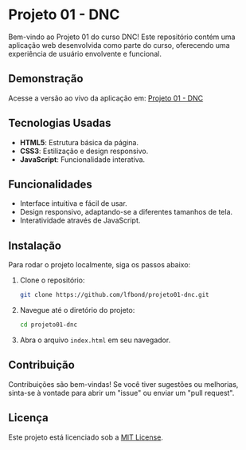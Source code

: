 # Projeto 01 - DNC

Bem-vindo ao Projeto 01 do curso DNC! Este repositório contém uma aplicação web desenvolvida como parte do curso, oferecendo uma experiência de usuário envolvente e funcional.

## Demonstração

Acesse a versão ao vivo da aplicação em: [Projeto 01 - DNC](https://lfbond.github.io/projeto01-dnc/)

## Tecnologias Usadas

- **HTML5**: Estrutura básica da página.
- **CSS3**: Estilização e design responsivo.
- **JavaScript**: Funcionalidade interativa.

## Funcionalidades

- Interface intuitiva e fácil de usar.
- Design responsivo, adaptando-se a diferentes tamanhos de tela.
- Interatividade através de JavaScript.

## Instalação

Para rodar o projeto localmente, siga os passos abaixo:

1. Clone o repositório:
   ```bash
   git clone https://github.com/lfbond/projeto01-dnc.git
   ```

2. Navegue até o diretório do projeto:
   ```bash
   cd projeto01-dnc
   ```

3. Abra o arquivo `index.html` em seu navegador.

## Contribuição

Contribuições são bem-vindas! Se você tiver sugestões ou melhorias, sinta-se à vontade para abrir um "issue" ou enviar um "pull request".

## Licença

Este projeto está licenciado sob a [MIT License](LICENSE).
